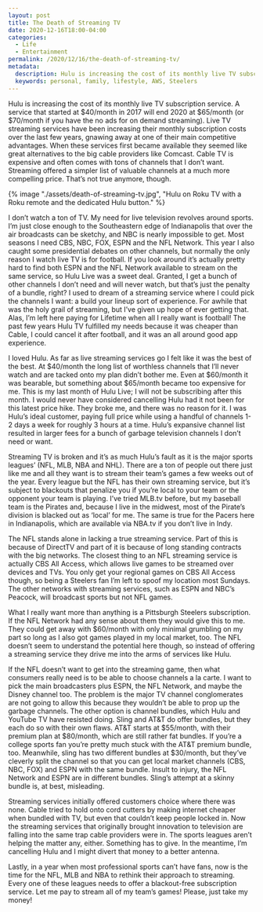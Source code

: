 ```yaml
---
layout: post
title: The Death of Streaming TV
date: 2020-12-16T18:00-04:00
categories:
  - Life
  - Entertainment
permalink: /2020/12/16/the-death-of-streaming-tv/
metadata:
  description: Hulu is increasing the cost of its monthly live TV subscription service.
  keywords: personal, family, lifestyle, AWS, Steelers
---
```


Hulu is increasing the cost of its monthly live TV subscription service. A service that started at $40/month in 2017 will end 2020 at $65/month (or $70/month if you have the no ads for on demand streaming). Live TV streaming services have been increasing their monthly subscription costs over the last few years, gnawing away at one of their main competitive advantages. When these services first became available they seemed like great alternatives to the big cable providers like Comcast. Cable TV is expensive and often comes with tons of channels that I don’t want. Streaming offered a simpler list of valuable channels at a much more compelling price. That’s not true anymore, though.

<!-- excerpt -->

{% image "./assets/death-of-streaming-tv.jpg", "Hulu on Roku TV with a Roku remote and the dedicated Hulu button." %}

I don’t watch a ton of TV. My need for live television revolves around sports. I’m just close enough to the Southeastern edge of Indianapolis that over the air broadcasts can be sketchy, and NBC is nearly impossible to get. Most seasons I need CBS, NBC, FOX, ESPN and the NFL Network. This year I also caught some presidential debates on other channels, but normally the only reason I watch live TV is for football. If you look around it’s actually pretty hard to find both ESPN and the NFL Network available to stream on the same service, so Hulu Live was a sweet deal. Granted, I get a bunch of other channels I don’t need and will never watch, but that’s just the penalty of a bundle, right? I used to dream of a streaming service where I could pick the channels I want: a build your lineup sort of experience. For awhile that was the holy grail of streaming, but I’ve given up hope of ever getting that. Alas, I’m left here paying for Lifetime when all I really want is football! The past few years Hulu TV fulfilled my needs because it was cheaper than Cable, I could cancel it after football, and it was an all around good app experience. 

I loved Hulu. As far as live streaming services go I felt like it was the best of the best. At $40/month the long list of worthless channels that I’ll never watch and are tacked onto my plan didn’t bother me. Even at $60/month it was bearable, but something about $65/month became too expensive for me. This is my last month of Hulu Live; I will not be subscribing after this month. I would never have considered cancelling Hulu had it not been for this latest price hike. They broke me, and there was no reason for it. I was Hulu’s ideal customer, paying full price while using a handful of channels 1-2 days a week for roughly 3 hours at a time. Hulu’s expansive channel list resulted in larger fees for a bunch of garbage television channels I don’t need or want.

Streaming TV is broken and it’s as much Hulu’s fault as it is the major sports leagues’ (NFL, MLB, NBA and NHL). There are a ton of people out there just like me and all they want is to stream their team’s games a few weeks out of the year. Every league but the NFL has their own streaming service, but it’s subject to blackouts that penalize you if you’re local to your team or the opponent your team is playing. I’ve tried MLB.tv before, but my baseball team is the Pirates and, because I live in the midwest, most of the Pirate’s division is blacked out as ‘local’ for me. The same is true for the Pacers here in Indianapolis, which are available via NBA.tv if you don’t live in Indy.

The NFL stands alone in lacking a true streaming service. Part of this is because of DirectTV and part of it is because of long standing contracts with the big networks. The closest thing to an NFL streaming service is actually CBS All Access, which allows live games to be streamed over devices and TVs. You only get your regional games on CBS All Access though, so being a Steelers fan I’m left to spoof my location most Sundays. The other networks with streaming services, such as ESPN and NBC’s Peacock, will broadcast sports but not NFL games.

What I really want more than anything is a Pittsburgh Steelers subscription. If the NFL Network had any sense about them they would give this to me. They could get away with $60/month with only minimal grumbling on my part so long as I also got games played in my local market, too. The NFL doesn’t seem to understand the potential here though, so instead of offering a streaming service they drive me into the arms of services like Hulu.

If the NFL doesn’t want to get into the streaming game, then what consumers really need is to be able to choose channels a la carte. I want to pick the main broadcasters plus ESPN, the NFL Network, and maybe the Disney channel too. The problem is the major TV channel conglomerates are not going to allow this because they wouldn’t be able to prop up the garbage channels. The other option is channel bundles, which Hulu and YouTube TV have resisted doing. Sling and AT&T do offer bundles, but they each do so with their own flaws. AT&T starts at $55/month, with their premium plan at $80/month, which are still rather fat bundles. If you’re a college sports fan you’re pretty much stuck with the AT&T premium bundle, too. Meanwhile, sling has two different bundles at $30/month, but they’ve cleverly split the channel so that you can get local market channels (CBS, NBC, FOX) and ESPN with the same bundle. Insult to injury, the NFL Network and ESPN are in different bundles. Sling’s attempt at a skinny bundle is, at best, misleading.

Streaming services initially offered customers choice where there was none. Cable tried to hold onto cord cutters by making internet cheaper when bundled with TV, but even that couldn’t keep people locked in. Now the streaming services that originally brought innovation to television are falling into the same trap cable providers were in. The sports leagues aren’t helping the matter any, either. Something has to give. In the meantime, I’m cancelling Hulu and I might divert that money to a better antenna.

Lastly, in a year when most professional sports can’t have fans, now is the time for the NFL, MLB and NBA to rethink their approach to streaming. Every one of these leagues needs to offer a blackout-free subscription service. Let me pay to stream all of my team’s games! Please, just take my money!
